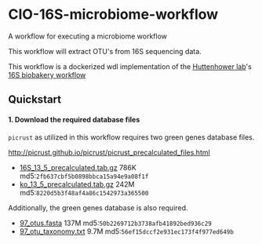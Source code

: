 # CIO-16S-microbiome-workflow
A workflow for executing a microbiome workflow

This workflow will extract OTU's from 16S sequencing data.

This workflow is a dockerized wdl implementation of the [Huttenhower lab](http://huttenhower.sph.harvard.edu
)'s [16S biobakery workflow](https://github.com/biobakery/biobakery/wiki/biobakery_workflows#3-16s-profiling)

## Quickstart

#### 1. Download the required database files

`picrust` as utilized in this workflow requires two green genes database files.

http://picrust.github.io/picrust/picrust_precalculated_files.html

* [16S_13_5_precalculated.tab.gz](http://kronos.pharmacology.dal.ca/public_files/picrust/picrust_precalculated_v1.1.4/13_5/16S_13_5_precalculated.tab.gz) 786K md5:`2fb637cbf5b0898bbca15a94e9a08f1f`
* [ko_13_5_precalculated.tab.gz](http://kronos.pharmacology.dal.ca/public_files/picrust/picrust_precalculated_v1.1.4/13_5/ko_13_5_precalculated.tab.gz) 242M md5:`8220d5b3f48af4a86c1542973a365500`

Additionally, the green genes database is also required.

* [97_otus.fasta](ftp://greengenes.microbio.me/greengenes_release/gg_13_8_otus/rep_set/97_otus.fasta) 137M md5:`50b2269712b3738afb41892bed936c29`
* [97_otu_taxonomy.txt](ftp://greengenes.microbio.me/greengenes_release/gg_13_8_otus/taxonomy/97_otu_taxonomy.txt) 9.7M md5:`56ef15dccf2e931ec173f4f977ed649b`
